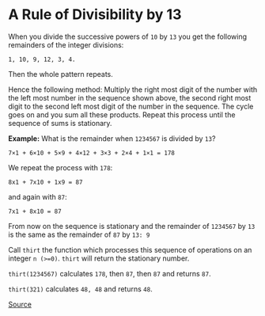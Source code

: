 # A Rule of Divisibility by 13

When you divide the successive powers of `10` by `13` you get the following remainders of the integer divisions:

`1, 10, 9, 12, 3, 4.`

Then the whole pattern repeats.

Hence the following method: Multiply the right most digit of the number with the left most number in the sequence shown above, the second right most digit to the second left most digit of the number in the sequence. The cycle goes on and you sum all these products. Repeat this process until the sequence of sums is stationary.

**Example:** What is the remainder when `1234567` is divided by `13`?

`7×1 + 6×10 + 5×9 + 4×12 + 3×3 + 2×4 + 1×1 = 178`

We repeat the process with `178`:

`8x1 + 7x10 + 1x9 = 87`

and again with `87`:

`7x1 + 8x10 = 87`

From now on the sequence is stationary and the remainder of `1234567` by `13` is the same as the remainder of `87` by `13: 9`

Call `thirt` the function which processes this sequence of operations on an integer `n (>=0)`. `thirt` will return the stationary number.

`thirt(1234567)` calculates `178`, then `87`, then `87` and returns `87`.

`thirt(321)` calculates `48, 48` and returns `48`.

[Source](https://www.codewars.com/kata/564057bc348c7200bd0000ff/train/python)